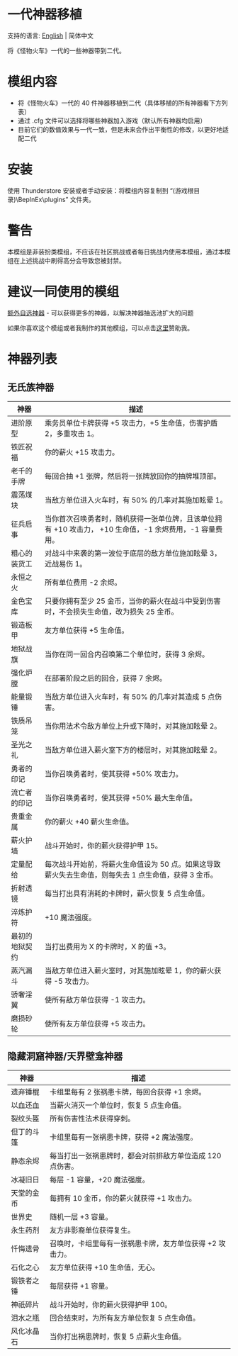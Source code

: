 # 一代神器移植

支持的语言: [English](https://github.com/Jace17/MT2RelicsReloaded/blob/main/README.md) | 简体中文

将《怪物火车》一代的一些神器带到二代。

# 模组内容

- 将《怪物火车》一代的 40 件神器移植到二代（具体移植的所有神器看下方列表）
- 通过 .cfg 文件可以选择将哪些神器加入游戏（默认所有神器均启用）
- 目前它们的数值效果与一代一致，但是未来会作出平衡性的修改，以更好地适配二代

# 安装

使用 Thunderstore 安装或者手动安装：将模组内容复制到 “(游戏根目录)\BepInEx\plugins” 文件夹。

# 警告

本模组是非装扮类模组，不应该在社区挑战或者每日挑战内使用本模组，通过本模组在上述挑战中刷得高分会导致您被封禁。

# 建议一同使用的模组

[额外自选神器](https://thunderstore.io/c/monster-train-2/p/GravitonGamer/MT2AdditionalRelicDrafts/) - 可以获得更多的神器，以解决神器抽选池扩大的问题

如果你喜欢这个模组或者我制作的其他模组，可以点击[这里](https://ko-fi.com/gravitongamer)赞助我。

# 神器列表

## 无氏族神器
| 神器           | 描述                                                                                             |
| -------------- | ----------------------------------------------------------------------------------------------- |
| 进阶原型       | 乘务员单位卡牌获得 +5 攻击力，+5 生命值，伤害护盾 2，多重攻击 1。                                   |
| 铁匠祝福       | 你的薪火 +15 攻击力。                                                                            |
| 老千的手牌     | 每回合抽 +1 张牌，然后将一张牌放回你的抽牌堆顶部。                                                 |
| 震荡煤块       | 当敌方单位进入火车时，有 50% 的几率对其施加眩晕 1。                                                |
| 征兵启事       | 当你首次召唤勇者时，随机获得一张单位牌，且该单位拥有 +10 攻击力， +10 生命值，-1 余烬费用，-1 容量费用。 |
| 粗心的装货工   | 对战斗中来袭的第一波位于底层的敌方单位施加眩晕 3，近战易伤 1。                                      |
| 永恒之火       | 所有单位费用 -2 余烬。                                                                           |
| 金色宝库       | 只要你拥有至少 25 金币，当你的薪火在战斗中受到伤害时，不会损失生命值，改为损失 25 金币。             |
| 锻造板甲       | 友方单位获得 +5 生命值。                                                                         |
| 地狱战旗       | 当你在同一回合内召唤第二个单位时，获得 3 余烬。 |
| 强化炉膛       | 在部署阶段之后的回合，获得 7 余烬。                                                               |
| 能量锻锤       | 当敌方单位进入火车时，有 50% 的几率对其造成 5 点伤害。                                             |
| 铁质吊笼       | 当你用法术令敌方单位上升或下降时，对其施加眩晕 2。                                                 |
| 圣光之礼       | 当敌方单位进入薪火室下方的楼层时，对其施加眩晕 2。                                                 |
| 勇者的印记     | 当你召唤勇者时，使其获得 +50% 攻击力。                                                            |
| 流亡者的印记   | 当你召唤勇者时，使其获得 +50% 最大生命值。                                                        |
| 贵重金属       | 你的薪火 +40 薪火生命值。                                                                        |
| 薪火护墙       | 战斗开始时，你的薪火获得护甲 15。                                                                |
| 定量配给       | 每次战斗开始前，将薪火生命值设为 50 点。如果这导致薪火失去生命值，则每失去 1 点生命值，获得 3 金币。 |
| 折射透镜       | 每当打出具有消耗的卡牌时，薪火恢复 5 点生命值。                                                   |
| 淬炼护符       | +10 魔法强度。                                                                                   |
| 最初的地狱契约 | 当打出费用为 X 的卡牌时，X 的值 +3。                                                              |
| 蒸汽漏斗       | 当敌方单位进入薪火室时，对其施加眩晕 1，你的薪火获得 -5 攻击力。                                   |
| 骄奢淫翼       | 使所有敌方单位获得 -1 攻击力。                                                                   |
| 磨损砂轮       | 使所有友方单位获得 +5 攻击力。                                                                   |

## 隐藏洞窟神器/天界壁龛神器
| 神器       | 描述                                                   |
| ---------- | ----------------------------------------------------- |
| 遗弃锤棍   | 卡组里每有 2 张祸患卡牌，每回合获得 +1 余烬。            |
| 以血还血   | 当薪火消灭一个单位时，恢复 5 点生命值。                  |
| 裂纹头盔   | 所有伤害性法术获得穿刺。                                |
| 但丁的斗篷 | 卡组里每有一张祸患卡牌，获得 +2 魔法强度。               |
| 静态余烬   | 每当打出一张祸患牌时，都会对前排敌方单位造成 120 点伤害。 |
| 冰凝旧日   | 每层 -1 容量，+20 魔法强度。                            |
| 天堂的金币 | 每拥有 10 金币，你的薪火就获得 +1 攻击力。               |
| 世界史     | 随机一层 +3 容量。                                      |
| 永生药剂   | 友方非影裔单位获得复生。                                |
| 忏悔遗骨   | 召唤时，卡组里每有一张祸患卡牌，友方单位获得 +2 攻击力。  |
| 石化之心   | 友方单位获得 +10 生命值，无心。                         |
| 锻铁者之锤 | 每层获得 +1 容量。                                      |
| 神祇碎片   | 战斗开始时，你的薪火获得护甲 100。                       |
| 泪水之瓶   | 回合结束时，为所有友方单位恢复 5 点生命值。               |
| 风化冰晶石 | 当你打出祸患牌时，恢复 5 点薪火生命值。                  |
